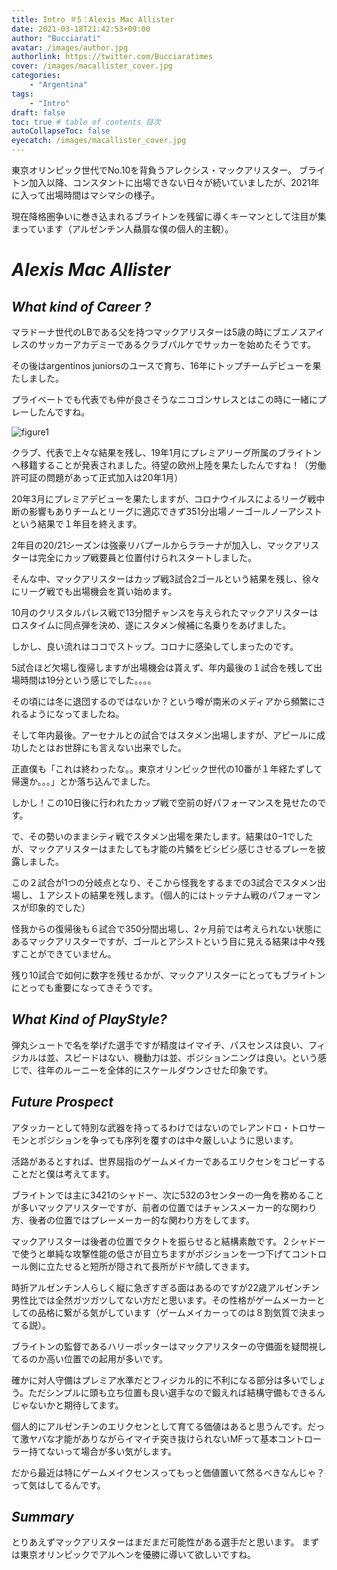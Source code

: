 ```yaml
---
title: Intro ＃5：Alexis Mac Allister
date: 2021-03-18T21:42:53+09:00
author: "Bucciarati"
avatar: /images/author.jpg
authorlink: https://twitter.com/Bucciaratimes
cover: /images/macallister_cover.jpg
categories:
    - "Argentina"
tags: 
    - "Intro"
draft: false
toc: true # table of contents 目次
autoCollapseToc: false
eyecatch: /images/macallister_cover.jpg
---
```


東京オリンピック世代でNo.10を背負うアレクシス・マックアリスター。
ブライトン加入以降、コンスタントに出場できない日々が続いていましたが、2021年に入って出場時間はマシマシの様子。

現在降格圏争いに巻き込まれるブライトンを残留に導くキーマンとして注目が集まっています（アルゼンチン人贔屓な僕の個人的主観）。

# _Alexis Mac Allister_

## _What kind of Career ?_

マラドーナ世代のLBである父を持つマックアリスターは5歳の時にブエノスアイレスのサッカーアカデミーであるクラブパルケでサッカーを始めたそうです。

その後はargentinos juniorsのユースで育ち、16年にトップチームデビューを果たしました。

プライベートでも代表でも仲が良さそうなニコゴンサレスとはこの時に一緒にプレーしたんですね。

![figure1](/images/macnico.jpeg)

クラブ、代表で上々な結果を残し、19年1月にプレミアリーグ所属のブライトンへ移籍することが発表されました。待望の欧州上陸を果たしたんですね！（労働許可証の問題があって正式加入は20年1月）

20年3月にプレミアデビューを果たしますが、コロナウイルスによるリーグ戦中断の影響もありチームとリーグに適応できず351分出場ノーゴールノーアシストという結果で１年目を終えます。

2年目の20/21シーズンは強豪リバプールからララーナが加入し、マックアリスターは完全にカップ戦要員と位置付けられスタートしました。

そんな中、マックアリスターはカップ戦3試合2ゴールという結果を残し、徐々にリーグ戦でも出場機会を貰い始めます。

10月のクリスタルパレス戦で13分間チャンスを与えられたマックアリスターはロスタイムに同点弾を決め、遂にスタメン候補に名乗りをあげました。

しかし、良い流れはココでストップ。コロナに感染してしまったのです。

5試合ほど欠場し復帰しますが出場機会は貰えず、年内最後の１試合を残して出場時間は19分という感じでした。。。。

その頃には冬に退団するのではないか？という噂が南米のメディアから頻繁にされるようになってましたね。

そして年内最後。アーセナルとの試合ではスタメン出場しますが、アピールに成功したとはお世辞にも言えない出来でした。

正直僕も「これは終わったな。。東京オリンピック世代の10番が１年経たずして帰還か。。。」とか落ち込んでました。

しかし！この10日後に行われたカップ戦で空前の好パフォーマンスを見せたのです。

で、その勢いのままシティ戦でスタメン出場を果たします。結果は0−1でしたが、マックアリスターはまたしても才能の片鱗をビシビシ感じさせるプレーを披露しました。

この２試合が1つの分岐点となり、そこから怪我をするまでの3試合でスタメン出場し、１アシストの結果を残します。（個人的にはトッテナム戦のパフォーマンスが印象的でした）

怪我からの復帰後も６試合で350分間出場し、2ヶ月前では考えられない状態にあるマックアリスターですが、ゴールとアシストという目に見える結果は中々残すことができていません。

残り10試合で如何に数字を残せるかが、マックアリスターにとってもブライトンにとっても重要になってきそうです。

## _What Kind of PlayStyle?_

弾丸シュートで名を挙げた選手ですが精度はイマイチ、パスセンスは良い、フィジカルは並、スピードはない、機動力は並、ポジションニングは良い。という感じで、往年のルーニーを全体的にスケールダウンさせた印象です。

## _Future Prospect_

アタッカーとして特別な武器を持ってるわけではないのでレアンドロ・トロサーモンとポジションを争っても序列を覆すのは中々厳しいように思います。

活路があるとすれば、世界屈指のゲームメイカーであるエリクセンをコピーすることだと僕は考えてます。

ブライトンでは主に3421のシャドー、次に532の3センターの一角を務めることが多いマックアリスターですが、前者の位置ではチャンスメーカー的な関わり方、後者の位置ではプレーメーカー的な関わり方をしてます。

マックアリスターは後者の位置でタクトを振らせると結構素敵です。２シャドーで使うと単純な攻撃性能の低さが目立ちますがポジションを一つ下げてコントロール側に立たせると短所が隠されて長所がドヤ顔してきます。

時折アルゼンチン人らしく縦に急ぎすぎる面はあるのですが22歳アルゼンチン男性比では全然ガツガツしてない方だと思います。その性格がゲームメーカーとしての品格に繋がる気がしています（ゲームメイカーってのは８割気質で決まってる説）。

ブライトンの監督であるハリーポッターはマックアリスターの守備面を疑問視してるのか高い位置での起用が多いです。

確かに対人守備はプレミア水準だとフィジカル的に不利になる部分は多いでしょう。ただシンプルに頭も立ち位置も良い選手なので鍛えれば結構守備もできるんじゃないかと期待してます。

個人的にアルゼンチンのエリクセンとして育てる価値はあると思うんです。だって激ヤバな才能がありながらイマイチ突き抜けられないMFって基本コントローラー持てないって場合が多い気がします。

だから最近は特にゲームメイクセンスってもっと価値置いて然るべきなんじゃ？って気はしてるんです。

## _Summary_

とりあえずマックアリスターはまだまだ可能性がある選手だと思います。
まずは東京オリンピックでアルヘンを優勝に導いて欲しいですね。
